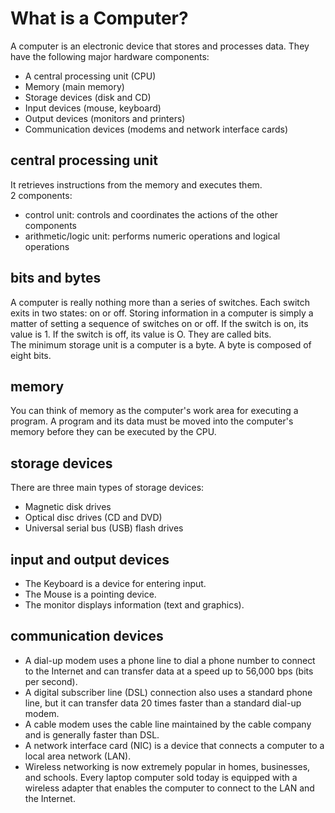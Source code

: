 # What is a Computer?
A computer is an electronic device that stores and processes data.
They have the following major hardware components:
   * A central processing unit (CPU)
   * Memory (main memory)
   * Storage devices (disk and CD)
   * Input devices (mouse, keyboard)
   * Output devices (monitors and printers)
   * Communication devices (modems and network interface cards)

## central processing unit
It retrieves instructions from the memory and executes them. <br>
2 components:
* control unit: controls and coordinates the actions of the other components
* arithmetic/logic unit: performs numeric operations and logical operations


## bits and bytes
A computer is really nothing more than a series of switches. Each switch exits in two
states: on or off. Storing information in a computer is simply a matter of setting a
sequence of switches on or off. If the switch is on, its value is 1. If the switch is
off, its value is O. They are called bits. <br>
The minimum storage unit is a computer is a byte. A byte is composed of eight bits.

## memory
You can think of memory as the computer's work area for executing a program. A program 
and its data must be moved into the computer's memory before they can be executed by
the CPU.

## storage devices
There are three main types of storage devices:
* Magnetic disk drives
* Optical disc drives (CD and DVD)
* Universal serial bus (USB) flash drives

## input and output devices
* The Keyboard is a device for entering input.
* The Mouse is a pointing device.
* The monitor displays information (text and graphics).

## communication devices
* A dial-up modem uses a phone line to dial a phone number to connect to the Internet 
  and can transfer data at a speed up to 56,000 bps (bits per second).
* A digital subscriber line (DSL) connection also uses a standard phone line, but it
  can transfer data 20 times faster than a standard dial-up modem.
* A cable modem uses the cable line maintained by the cable company and is generally 
  faster than DSL.
* A network interface card (NIC) is a device that connects a computer to a local area
  network (LAN).
* Wireless networking is now extremely popular in homes, businesses, and schools. Every
  laptop computer sold today is equipped with a wireless adapter that enables the
  computer to connect to the LAN and the Internet.

  
